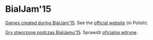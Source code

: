 # BialJam'15
[Games created during BialJam'15](http://bialjam.github.io/2015).
See the [official website](http://bialjam.wi.pb.edu.pl/) (in Polish).

[Gry stworzone podczas BialJamu'15](http://bialjam.github.io/2015).
Sprawdź [oficjalną witrynę](http://bialjam.wi.pb.edu.pl/).
